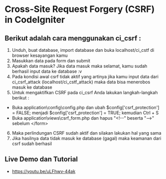 Cross-Site Request Forgery (CSRF) in CodeIgniter
============================================================

Berikut adalah cara menggunakan ci_csrf :
------------------------------------------------------------
1. Unduh, buat database, import database dan buka localhost/ci_cstf di browser kesayangan kamu
2. Masukkan data pada form dan submit
3. Apakah data masuk? Jika data masuk maka selamat, kamu sudah berhasil input data ke database :v
4. Pada kondisi awal csrf tidak aktif yang artinya jika kamu input data dari ci_csrf_attack (localhost/ci_cstf_attack) maka data bisa menerobos masuk ke database
5. Untuk mengaktifkan CSRF pada ci_csrf Anda lakukan langkah-langkah berikut : <br>
 - Buka application\config\config.php dan ubah $config['csrf_protection'] = FALSE; menjadi $config['csrf_protection'] = TRUE; kemudian Ctrl + S <br>
 - Buka application\views\csrf_form.php dan hapus \"\<\!\-\-\" beserta \"\-\-\>\" sebelum \<\/form\>
6. Maka perlindungan CSRF sudah aktif dan silakan lakukan hal yang sama
7. Jika hasilnya data tidak masuk ke database (gagal) maka keamanan dari csrf sudah berhasil

Live Demo dan Tutorial
------------------------------------------------------------
- https://youtu.be/uLFhwv-44ak

